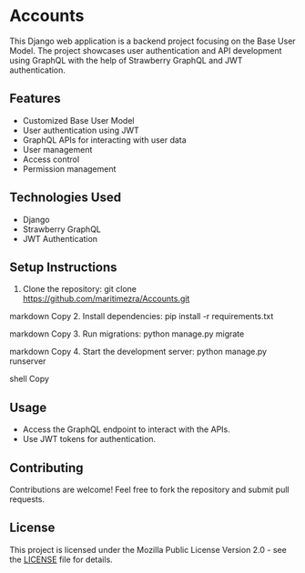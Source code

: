 # Accounts

This Django web application is a backend project focusing on the Base User Model. The project showcases user authentication and API development using GraphQL with the help of Strawberry GraphQL and JWT authentication.

## Features
- Customized Base User Model
- User authentication using JWT
- GraphQL APIs for interacting with user data
- User management
- Access control
- Permission management

## Technologies Used
- Django
- Strawberry GraphQL
- JWT Authentication

## Setup Instructions
1. Clone the repository:
git clone https://github.com/maritimezra/Accounts.git

markdown
Copy
2. Install dependencies:
pip install -r requirements.txt

markdown
Copy
3. Run migrations:
python manage.py migrate

markdown
Copy
4. Start the development server:
python manage.py runserver

shell
Copy

## Usage
- Access the GraphQL endpoint to interact with the APIs.
- Use JWT tokens for authentication.

## Contributing
Contributions are welcome! Feel free to fork the repository and submit pull requests.

## License
This project is licensed under the Mozilla Public License Version 2.0 - see the [LICENSE](LICENSE) file for details.